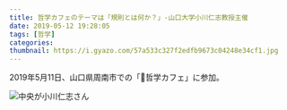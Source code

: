 ```yaml
---
title: 哲学カフェのテーマは「規則とは何か？」-山口大学小川仁志教授主催
date: 2019-05-12 19:28:05
tags: [哲学]
categories:
thumbnail: https://i.gyazo.com/57a533c327f2edfb9673c04248e34cf1.jpg
---
```

2019年5月11日、山口県周南市での「哲学カフェ」に参加。

![中央が小川仁志さん](https://i.gyazo.com/57a533c327f2edfb9673c04248e34cf1.jpg)

